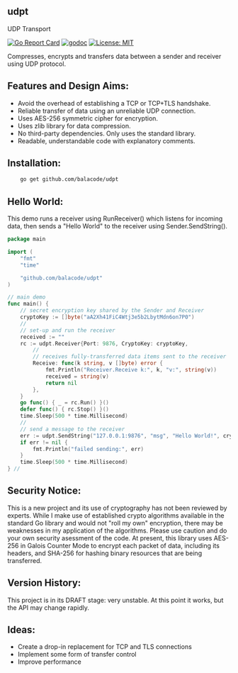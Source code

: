 ## udpt
UDP Transport

[![Go Report Card](https://goreportcard.com/badge/github.com/balacode/udpt)](https://goreportcard.com/report/github.com/balacode/udpt)
[![godoc](https://godoc.org/github.com/balacode/udpt?status.svg)](https://godoc.org/github.com/balacode/udpt)
[![License: MIT](https://img.shields.io/badge/License-MIT-blue.svg)](https://opensource.org/licenses/MIT)

Compresses, encrypts and transfers data between a sender and receiver using UDP protocol.

## Features and Design Aims:
- Avoid the overhead of establishing a TCP or TCP+TLS handshake.
- Reliable transfer of data using an unreliable UDP connection.
- Uses AES-256 symmetric cipher for encryption.
- Uses zlib library for data compression.
- No third-party dependencies. Only uses the standard library.
- Readable, understandable code with explanatory comments.

## Installation:

```bash
    go get github.com/balacode/udpt
```

## Hello World:

This demo runs a receiver using RunReceiver() which listens for incoming data,
then sends a "Hello World" to the receiver using Sender.SendString().

```go
package main

import (
    "fmt"
    "time"

    "github.com/balacode/udpt"
)

// main demo
func main() {
    // secret encryption key shared by the Sender and Receiver
    cryptoKey := []byte("aA2Xh41FiC4Wtj3e5b2LbytMdn6on7P0")
    //
    // set-up and run the receiver
    received := ""
    rc := udpt.Receiver{Port: 9876, CryptoKey: cryptoKey,
        //
        // receives fully-transferred data items sent to the receiver
        Receive: func(k string, v []byte) error {
            fmt.Println("Receiver.Receive k:", k, "v:", string(v))
            received = string(v)
            return nil
        },
    }
    go func() { _ = rc.Run() }()
    defer func() { rc.Stop() }()
    time.Sleep(500 * time.Millisecond)
    //
    // send a message to the receiver
    err := udpt.SendString("127.0.0.1:9876", "msg", "Hello World!", cryptoKey)
    if err != nil {
        fmt.Println("failed sending:", err)
    }
    time.Sleep(500 * time.Millisecond)
} //                                                                        main
```

## Security Notice:
This is a new project and its use of cryptography has not been reviewed by experts. While I make use of established crypto algorithms available in the standard Go library and would not "roll my own" encryption, there may be weaknesses in my application of the algorithms. Please use caution and do your own security asessment of the code. At present, this library uses AES-256 in Galois Counter Mode to encrypt each packet of data, including its headers, and SHA-256 for hashing binary resources that are being transferred.

## Version History:
This project is in its DRAFT stage: very unstable. At this point it works, but the API may change rapidly.

## Ideas:
- Create a drop-in replacement for TCP and TLS connections
- Implement some form of transfer control
- Improve performance
